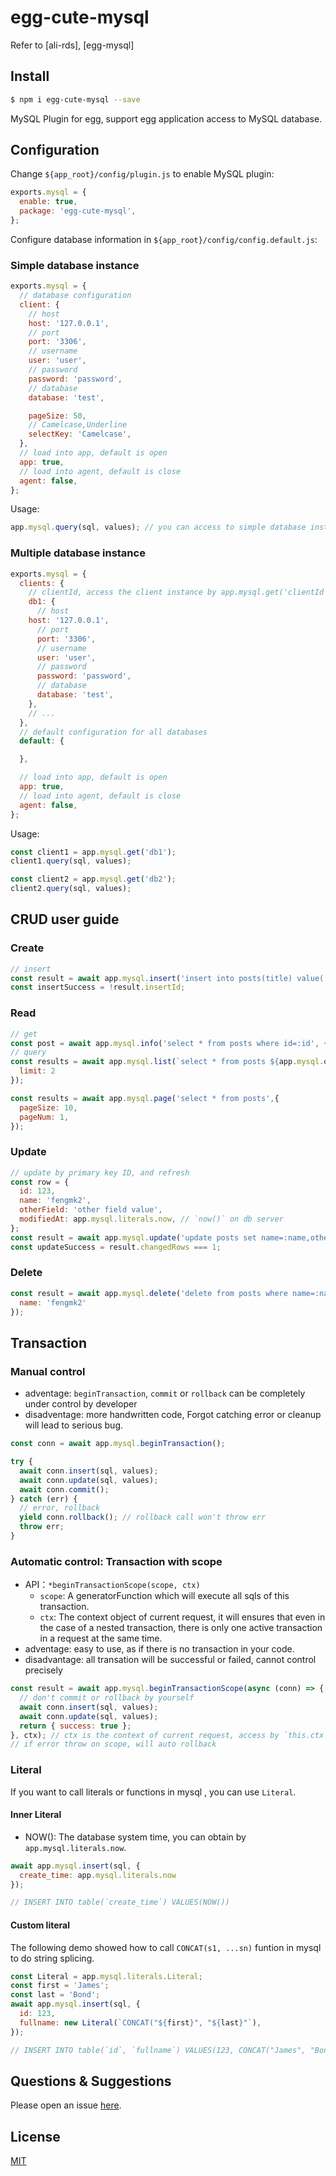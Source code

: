 # egg-cute-mysql

Refer to [ali-rds], [egg-mysql]

## Install

```bash
$ npm i egg-cute-mysql --save
```

MySQL Plugin for egg, support egg application access to MySQL database.

## Configuration

Change `${app_root}/config/plugin.js` to enable MySQL plugin:

```js
exports.mysql = {
  enable: true,
  package: 'egg-cute-mysql',
};
```

Configure database information in `${app_root}/config/config.default.js`:

### Simple database instance

```js
exports.mysql = {
  // database configuration
  client: {
    // host
    host: '127.0.0.1',
    // port
    port: '3306',
    // username
    user: 'user',
    // password
    password: 'password',
    // database
    database: 'test',

    pageSize: 50,
    // Camelcase,Underline
    selectKey: 'Camelcase',
  },
  // load into app, default is open
  app: true,
  // load into agent, default is close
  agent: false,
};
```

Usage:

```js
app.mysql.query(sql, values); // you can access to simple database instance by using app.mysql.
```


### Multiple database instance

```js
exports.mysql = {
  clients: {
    // clientId, access the client instance by app.mysql.get('clientId')
    db1: {
      // host
    host: '127.0.0.1',
      // port
      port: '3306',
      // username
      user: 'user',
      // password
      password: 'password',
      // database
      database: 'test',
    },
    // ...
  },
  // default configuration for all databases
  default: {

  },

  // load into app, default is open
  app: true,
  // load into agent, default is close
  agent: false,
};
```

Usage:

```js
const client1 = app.mysql.get('db1');
client1.query(sql, values);

const client2 = app.mysql.get('db2');
client2.query(sql, values);
```

## CRUD user guide

### Create

```js
// insert
const result = await app.mysql.insert('insert into posts(title) value(:title)', { title: 'Hello World' });
const insertSuccess = !result.insertId;
```

### Read

```js
// get
const post = await app.mysql.info('select * from posts where id=:id', { id: 12 });
// query
const results = await app.mysql.list(`select * from posts ${app.mysql.order([['created_at','desc'], ['id','desc']])} limit :limit`,{
  limit: 2
});

const results = await app.mysql.page('select * from posts',{
  pageSize: 10,
  pageNum: 1,
});
```

### Update

```js
// update by primary key ID, and refresh
const row = {
  id: 123,
  name: 'fengmk2',
  otherField: 'other field value',
  modifiedAt: app.mysql.literals.now, // `now()` on db server
};
const result = await app.mysql.update('update posts set name=:name,other_field=:other_field,modified_at=:modified_at where id=:id', row);
const updateSuccess = result.changedRows === 1;
```

### Delete

```js
const result = await app.mysql.delete('delete from posts where name=:name', {
  name: 'fengmk2'
});
```

## Transaction

### Manual control

- adventage: ```beginTransaction```, ```commit``` or ```rollback``` can be completely under control by developer
- disadventage: more handwritten code, Forgot catching error or cleanup will lead to serious bug.

```js
const conn = await app.mysql.beginTransaction();

try {
  await conn.insert(sql, values);
  await conn.update(sql, values);
  await conn.commit();
} catch (err) {
  // error, rollback
  yield conn.rollback(); // rollback call won't throw err
  throw err;
}
```

###  Automatic control: Transaction with scope

- API：`*beginTransactionScope(scope, ctx)`
  - `scope`: A generatorFunction which will execute all sqls of this transaction.
  - `ctx`: The context object of current request, it will ensures that even in the case of a nested transaction, there is only one active transaction in a request at the same time.
- adventage: easy to use, as if there is no transaction in your code.
- disadvantage: all transation will be successful or failed, cannot control precisely

```js
const result = await app.mysql.beginTransactionScope(async (conn) => {
  // don't commit or rollback by yourself
  await conn.insert(sql, values);
  await conn.update(sql, values);
  return { success: true };
}, ctx); // ctx is the context of current request, access by `this.ctx`.
// if error throw on scope, will auto rollback
```

### Literal

If you want to call literals or functions in mysql , you can use `Literal`.

#### Inner Literal
- NOW(): The database system time, you can obtain by `app.mysql.literals.now`.

```js
await app.mysql.insert(sql, {
  create_time: app.mysql.literals.now
});

// INSERT INTO table(`create_time`) VALUES(NOW())
```

#### Custom literal

The following demo showed how to call `CONCAT(s1, ...sn)` funtion in mysql to do string splicing.

```js
const Literal = app.mysql.literals.Literal;
const first = 'James';
const last = 'Bond';
await app.mysql.insert(sql, {
  id: 123,
  fullname: new Literal(`CONCAT("${first}", "${last}"`),
});

// INSERT INTO table(`id`, `fullname`) VALUES(123, CONCAT("James", "Bond"))
```

## Questions & Suggestions

Please open an issue [here](https://github.com/eggjs/egg/issues).

## License

[MIT](LICENSE)
